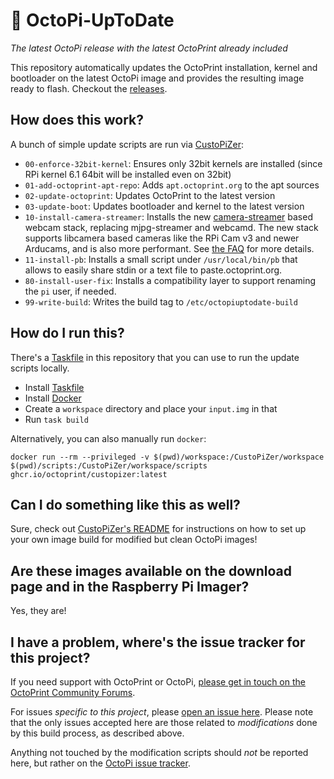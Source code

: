 # 🤖 OctoPi-UpToDate

*The latest OctoPi release with the latest OctoPrint already included*

This repository automatically updates the OctoPrint installation, kernel and bootloader on the latest OctoPi image
and provides the resulting image ready to flash. Checkout the [releases](https://github.com/OctoPrint/OctoPi-UpToDate/releases).

## How does this work?

A bunch of simple update scripts are run via [CustoPiZer](https://github.com/OctoPrint/CustoPiZer):

  * `00-enforce-32bit-kernel`: Ensures only 32bit kernels are installed (since RPi kernel 6.1 64bit will be installed even on 32bit)
  * `01-add-octoprint-apt-repo`: Adds `apt.octoprint.org` to the apt sources
  * `02-update-octoprint`: Updates OctoPrint to the latest version
  * `03-update-boot`: Updates bootloader and kernel to the latest version
  * `10-install-camera-streamer`: Installs the new [camera-streamer](https://github.com/ayufan/camera-streamer) based webcam stack, replacing mjpg-streamer and webcamd. The new stack supports libcamera based cameras like the RPi Cam v3 and newer Arducams, and is also more performant. See [the FAQ](https://faq.octoprint.org/camera-streamer-config) for more details.
  * `11-install-pb`: Installs a small script under `/usr/local/bin/pb` that allows to easily share stdin or a text file to paste.octoprint.org.
  * `80-install-user-fix`: Installs a compatibility layer to support renaming the `pi` user, if needed.
  * `99-write-build`: Writes the build tag to `/etc/octopiuptodate-build`

## How do I run this?

There's a [Taskfile](https://taskfile.dev) in this repository that you can use to run the update scripts locally.

  - Install [Taskfile](https://taskfile.dev/installation/)
  - Install [Docker](https://www.docker.com/)
  - Create a `workspace` directory and place your `input.img` in that
  - Run `task build`

Alternatively, you can also manually run `docker`:

```
docker run --rm --privileged -v $(pwd)/workspace:/CustoPiZer/workspace $(pwd)/scripts:/CustoPiZer/workspace/scripts ghcr.io/octoprint/custopizer:latest
```

## Can I do something like this as well?

Sure, check out [CustoPiZer's README](https://github.com/OctoPrint/CustoPiZer) for
instructions on how to set up your own image build for modified but clean OctoPi images!

## Are these images available on the download page and in the Raspberry Pi Imager?

Yes, they are!

## I have a problem, where's the issue tracker for this project?

If you need support with OctoPrint or OctoPi, [please get in touch on the OctoPrint Community Forums](https://community.octoprint.org).

For issues *specific to this project*, please [open an issue here](https://github.com/OctoPrint/OctoPi-UpToDate/issues/new?template=bug_report.yml). Please note that the only issues accepted here are those related to *modifications* done by this build process, as described above.

Anything not touched by the modification scripts should *not* be reported here, but rather on the [OctoPi issue tracker](https://github.com/guysoft/OctoPi/issues).

